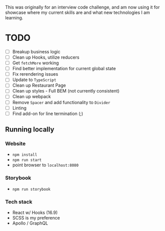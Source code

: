 This was originally for an interview code challenge, and am now using it for showcase
where my current skills are and what new technologies I am learning.

# TODO
- [ ] Breakup business logic
- [ ] Clean up Hooks, utilize reducers
- [ ] Get `fetchMore` working
- [ ] Find better implementation for current global state
- [ ] Fix rerendering issues
- [ ] Update to `TypeScript`
- [ ] Clean up Restaurant Page
- [ ] Clean up styles - Full BEM (not currently consistent)
- [ ] Clean up webpack
- [ ] Remove `Spacer` and add functionality to `Divider`
- [ ] Linting
- [ ] Find add-on for line termination (;)

## Running locally
### Website
- `npm install`
- `npm run start`
- point browser to `localhost:8080`

### Storybook
- `npm run storybook`


### Tech stack

- React w/ Hooks (16.9)
- SCSS is my preference
- Apollo / GraphQL